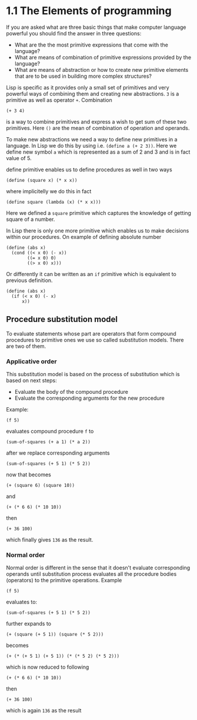 # 1.1 The Elements of programming

If you are asked what are three basic things that make computer language
powerful you should find the answer in three questions:

* What are the the most primitive expressions that come with the
  language?
* What are means of combination of primitive expressions provided by the
  language?
* What are means of abstraction or how to create new primitive elements
  that are to be used in building more complex structures?

Lisp is specific as it provides only a small set of primitives and very
powerful ways of combining them and creating new abstractions. `3` is a
primitive as well as operator `+`. Combination

    (+ 3 4)

is a way to combine primitives and express a wish to get sum of these
two primitives. Here `()` are the mean of combination of operation and
operands.

To make new abstractions we need a way to define new primitives in a
language. In Lisp we do this by using i.e. `(define a (+ 2 3))`. Here we
define new symbol `a` which is represented as a sum of 2 and 3 and is in
fact value of 5.

define primitive enables us to define procedures as well in two ways

    (define (square x) (* x x))

where implicitelly we do this in fact

    (define square (lambda (x) (* x x)))

Here we defined a `square` primitive which captures the knowledge of
getting square of a number.

In Lisp there is only one more primitive which enables us to make
decisions within our procedures. On example of defining absolute number 

    (define (abs x)
      (cond ((< x 0) (- x))
            ((= x 0) 0)
            ((> x 0) x)))

Or differently it can be written as an `if` primitive which is
equivalent to previous definition.

    (define (abs x)
      (if (< x 0) (- x)
          x))

## Procedure substitution model

To evaluate statements whose part are operators that form compound
procedures to primitive ones we use so called substitution models. There
are two of them.

### Applicative order

This substitution model is based on the process of substitution which is
based on next steps:

* Evaluate the body of the compound procedure
* Evaluate the corresponding arguments for the new procedure

Example:

    (f 5)

evaluates compound procedure `f` to

    (sum-of-squares (+ a 1) (* a 2))

after we replace corresponding arguments

    (sum-of-squares (+ 5 1) (* 5 2))

now that becomes

    (+ (square 6) (square 10))

and

    (+ (* 6 6) (* 10 10))

then

    (+ 36 100)

which finally gives `136` as the result. 

### Normal order

Normal order is different in the sense that it doesn't evaluate
corresponding operands until substitution process evaluates all the
procedure bodies (operators) to the primitive operations. Example

    (f 5)

evaluates to:

    (sum-of-squares (+ 5 1) (* 5 2))

further expands to

    (+ (square (+ 5 1)) (square (* 5 2)))

becomes

    (+ (* (+ 5 1) (+ 5 1)) (* (* 5 2) (* 5 2)))

which is now reduced to following

    (+ (* 6 6) (* 10 10))

then

    (+ 36 100)

which is again `136` as the result
